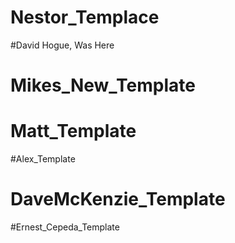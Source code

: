 # Nestor_Templace
#David Hogue, Was Here
# Mikes_New_Template
# Matt_Template
#Alex_Template
# DaveMcKenzie_Template
#Ernest_Cepeda_Template
